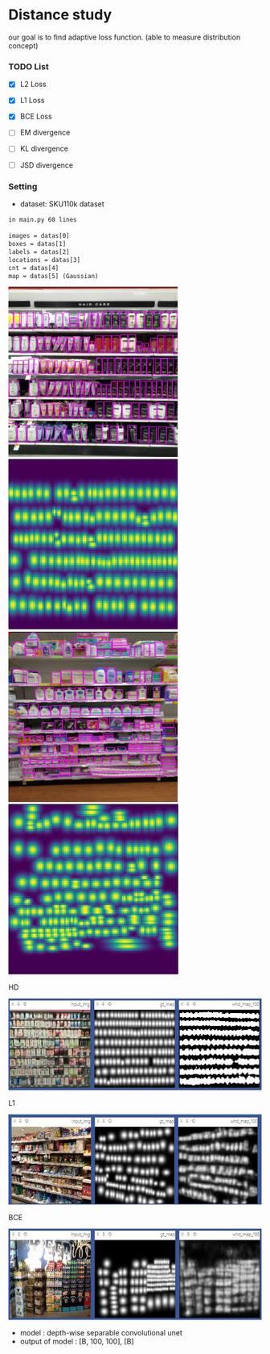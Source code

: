 # Distance study
our goal is to find adaptive loss function. (able to measure distribution concept) 

### TODO List

- [x] L2 Loss
- [x] L1 Loss
- [x] BCE Loss
- [ ] EM divergence
- [ ] KL divergence
- [ ] JSD divergence

 
 ### Setting
 
 - dataset:  SKU110k dataset 
 ```
in main.py 60 lines

images = datas[0]
boxes = datas[1]
labels = datas[2]
locations = datas[3]
cnt = datas[4]
map = datas[5] (Gaussian)

```
![](./fig/images1.JPG)
![](./fig/gaussianmap1.JPG)
![](./fig/images2.JPG)
![](./fig/gaussianmap2.JPG)

HD

![](./fig/origin.JPG)

L1

![](./fig/L1_loss.JPG)

BCE

![](./fig/bce_map.JPG)

 - model : depth-wise separable convolutional unet 
 - output of model : [B, 100, 100], [B]
 




